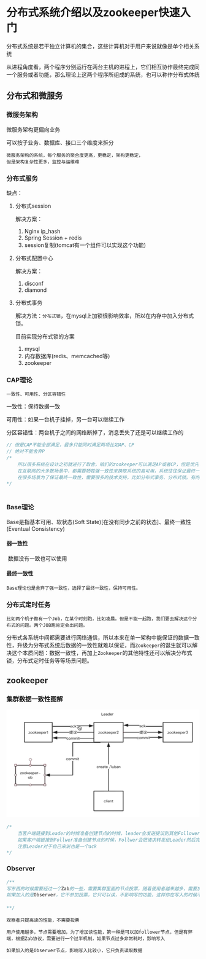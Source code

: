 # 分布式系统介绍以及zookeeper快速入门

分布式系统是若干独立计算机的集合，这些计算机对于用户来说就像是单个相关系统

从进程角度看，两个程序分别运行在两台主机的进程上，它们相互协作最终完成同一个服务或者功能，那么理论上这两个程序所组成的系统，也可以称作分布式体统

## 分布式和微服务

### 微服务架构

微服务架构更偏向业务

可以按子业务、数据库、接口三个维度来拆分

```
微服务架构的系统，每个服务的聚合度更高，更稳定，架构更稳定，
但是架构复杂性更多，监控与运维难
```

### 分布式服务

缺点：

1. 分布式session

   解决方案：

   1. Nginx ip_hash
   2. Spring Session + redis
   3. session复制(tomcat有一个组件可以实现这个功能)

2. 分布式配置中心

   解决方案：

   1. disconf
   2. diamond

3. 分布式事务

   解决方法：`分布式锁`，在mysql上加锁很影响效率，所以在内存中加入分布式锁。

   目前实现分布式锁的方案

   1. mysql
   2. 内存数据库(redis、memcached等)
   3. zookeeper

### CAP理论

`一致性、可用性、分区容错性`

一致性：保持数据一致

可用性：如果一台机子挂掉，另一台可以继续工作

分区容错性：两台机子之间的网络断掉了，消息丢失了还是可以继续工作的

```Java
// 但是CAP不能全部满足，最多只能同时满足两项比如AP、CP
// 绝对不能舍弃P
/*
	所以很多系统在设计之初就进行了取舍，咱们的zookeeper可以满足AP或者CP，但是优先保证CP
	在互联网的大多数场景中，都需要牺牲强一致性来换取系统的高可用，系统往往保证最终一致性，只要在用户的接受范围即可
	在很多场景为了保证最终一致性，需要很多的技术支持，比如分布式事务、分布式锁。有的时候，我们需要保证同一时间内只能被同一线程执行，在单机环境中Java通过很多并发处理的API，但是在分布式这些就无能为力了，也就是单纯的Java API并能提供分布式锁的能力，所以需要需要正对分布式环境提供锁的能力。
*/



```





### Base理论

Base是指基本可用、软状态(Soft State)[在没有同步之前的状态]、最终一致性(Eventual Consistency)

#### 弱一致性

​	数据没有一致也可以使用

#### 最终一致性

```
Base理论也是舍弃了强一致性，选择了最终一致性，保持可用性。
```

### 分布式定时任务

````
比如两个机子都有一个Job，在某个时刻跑，比如凌晨。但是不能一起跑，我们要去解决这个分布式的问题。两个JOB跑肯定会出问题。
````

分布式各系统中间都需要进行网络通信，所以本来在单一架构中能保证的数据一致性，升级为分布式系统后数据的一致性就难以保证，而`Zookeeper`的诞生就可以解决这个本质问题：数据一致性，再加上`Zookeeper`的其他特性还可以解决分布式锁，分布式定时任务等等场景问题。

## zookeeper

### 集群数据一致性图解

![](./img/1.png)

```java
/*
	当客户端链接到Leader的时候准备创建节点的时候，leader会发送提议到其他Follower客户端，客户端就会返回一个ack 只要ack超过一半就会创建节点，然后会发送commit到follower，同时也会发送一个到observer
	如果客户端链接到Follwer准备创建节点的时候，Follwer会把请求转发给Leader然后完成上面的操作
	注意Leader对于自己来说也是一个ack
*/
```

### Observer

```java
/**
写东西的时候需要经过一个Zab的一些，需要集群里面的节点投票，随着使用者越来越多，需要加入更多的zookeeper节点，因为Leader只有一个，你只有加Follower节点，如果Follwer节点多了，因为过半机制，这样下来你的投票会越来越耗时，
如果加入的是Observer，它不参加投票，它只可以读，不影响写的功能，这样你在写入的时候不需要增加多个节点，不会太耗时

**/
```

`观察者只提高读的性能，不需要投票`

`用户使用越多，节点需要增加，为了增加读性能，第一种是可以加follower节点，但是有弊端，根据Zab协议，需要进行一个过半机制，如果节点过多非常耗时，影响写入`

`如果加入的是Observer节点，影响写入比较小，它只负责读取数据`



 



